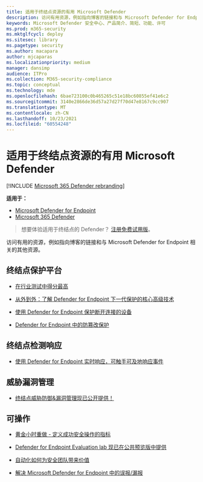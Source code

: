 ```yaml
---
title: 适用于终结点资源的有用 Microsoft Defender
description: 访问有用资源，例如指向博客的链接和与 Microsoft Defender for Endpoint 相关的其他资源
keywords: Microsoft Defender 安全中心、产品简介、简短、功能、许可
ms.prod: m365-security
ms.mktglfcycl: deploy
ms.sitesec: library
ms.pagetype: security
ms.author: macapara
author: mjcaparas
ms.localizationpriority: medium
manager: dansimp
audience: ITPro
ms.collection: M365-security-compliance
ms.topic: conceptual
ms.technology: mde
ms.openlocfilehash: 6bae723100c0b465265c51e18bc60855ef41e6c2
ms.sourcegitcommit: 3140e2866de36d57a27d27f70d47e8167c9cc907
ms.translationtype: MT
ms.contentlocale: zh-CN
ms.lasthandoff: 10/23/2021
ms.locfileid: "60554248"
---
```

# <a name="helpful-microsoft-defender-for-endpoint-resources"></a>适用于终结点资源的有用 Microsoft Defender

[!INCLUDE [Microsoft 365 Defender rebranding](../../includes/microsoft-defender.md)]


**适用于：**
- [Microsoft Defender for Endpoint](https://go.microsoft.com/fwlink/p/?linkid=2154037)
- [Microsoft 365 Defender](https://go.microsoft.com/fwlink/?linkid=2118804)

> 想要体验适用于终结点的 Defender？ [注册免费试用版](https://signup.microsoft.com/create-account/signup?products=7f379fee-c4f9-4278-b0a1-e4c8c2fcdf7e&ru=https://aka.ms/MDEp2OpenTrial?ocid=docs-wdatp-exposedapis-abovefoldlink)。

访问有用的资源，例如指向博客的链接和与 Microsoft Defender for Endpoint 相关的其他资源。

## <a name="endpoint-protection-platform"></a>终结点保护平台
- [在行业测试中得分最高](/windows/security/threat-protection/intelligence/top-scoring-industry-antivirus-tests)

- [从外到外：了解 Defender for Endpoint 下一代保护的核心高级技术](https://www.microsoft.com/security/blog/2019/06/24/inside-out-get-to-know-the-advanced-technologies-at-the-core-of-microsoft-defender-atp-next-generation-protection/)

- [使用 Defender for Endpoint 保护断开连接的设备](https://techcommunity.microsoft.com/t5/Microsoft-Defender-ATP/Protecting-disconnected-devices-with-Microsoft-Defender-ATP/ba-p/500341)

- [Defender for Endpoint 中的防篡改保护](https://techcommunity.microsoft.com/t5/Microsoft-Defender-ATP/Tamper-protection-in-Microsoft-Defender-ATP/ba-p/389571)

## <a name="endpoint-detection-response"></a>终结点检测响应

- [使用 Defender for Endpoint 实时响应，可触手可及地响应事件](https://techcommunity.microsoft.com/t5/Microsoft-Defender-ATP/Incident-response-at-your-fingertips-with-Microsoft-Defender-ATP/ba-p/614894)

## <a name="threat-vulnerability-management"></a>威胁漏洞管理

- [终结点威胁防御&漏洞管理现已公开提供！](https://techcommunity.microsoft.com/t5/Microsoft-Defender-ATP/MDATP-Threat-amp-Vulnerability-Management-now-publicly-available/ba-p/460977)

## <a name="operational"></a>可操作

- [黄金小时重做 - 定义成功安全操作的指标](https://techcommunity.microsoft.com/t5/Microsoft-Defender-ATP/The-Golden-Hour-remake-Defining-metrics-for-a-successful/ba-p/782014)

- [Defender for Endpoint Evaluation lab 现已在公共预览版中提供](https://techcommunity.microsoft.com/t5/Microsoft-Defender-ATP/Microsoft-Defender-ATP-Evaluation-lab-is-now-available-in-public/ba-p/770271)

- [自动化如何为安全团队带来价值](https://techcommunity.microsoft.com/t5/Microsoft-Defender-ATP/How-automation-brings-value-to-your-security-teams/ba-p/729297)

- [解决 Microsoft Defender for Endpoint 中的误报/漏报](defender-endpoint-false-positives-negatives.md)
